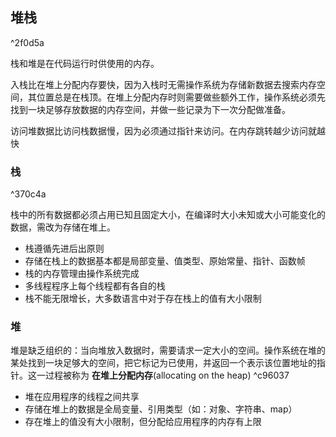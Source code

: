 ## 堆栈

^2f0d5a

栈和堆是在代码运行时供使用的内存。

入栈比在堆上分配内存要快，因为入栈时无需操作系统为存储新数据去搜索内存空间，其位置总是在栈顶。在堆上分配内存时则需要做些额外工作，操作系统必须先找到一块足够存放数据的内存空间，并做一些记录为下一次分配做准备。

访问堆数据比访问栈数据慢，因为必须通过指针来访问。在内存跳转越少访问就越快
### 栈

^370c4a

栈中的所有数据都必须占用已知且固定大小，在编译时大小未知或大小可能变化的数据，需改为存储在堆上。
- 栈遵循先进后出原则
- 存储在栈上的数据基本都是局部变量、值类型、原始常量、指针、函数帧
- 栈的内存管理由操作系统完成
- 多线程程序上每个线程都有各自的栈
- 栈不能无限增长，大多数语言中对于存在栈上的值有大小限制
### 堆
堆是缺乏组织的：当向堆放入数据时，需要请求一定大小的空间。操作系统在堆的某处找到一块足够大的空间，把它标记为已使用，并返回一个表示该位置地址的指针。这一过程被称为 **在堆上分配内存**(allocating on the heap) ^c96037
- 堆在应用程序的线程之间共享
- 存储在堆上的数据是全局变量、引用类型（如：对象、字符串、map）
- 存在堆上的值没有大小限制，但分配给应用程序的内存有上限